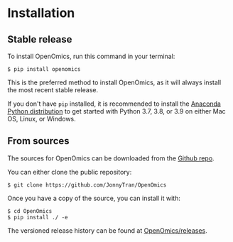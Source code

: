 # Installation

## Stable release

To install OpenOmics, run this command in your terminal:

    $ pip install openomics

This is the preferred method to install OpenOmics, as it will always install the most recent stable release.

If you don't have `pip` installed, it is recommended to install
the [Anaconda Python distribution](https://www.anaconda.com/products/individual) to get started with Python 3.7, 3.8, or
3.9 on either Mac OS, Linux, or Windows.


## From sources

The sources for OpenOmics can be downloaded from the [Github repo](https://github.com/JonnyTran/OpenOmics).

You can either clone the public repository:

    $ git clone https://github.com/JonnyTran/OpenOmics

Once you have a copy of the source, you can install it with:

    $ cd OpenOmics
    $ pip install ./ -e

The versioned release history can be found at [OpenOmics/releases](https://github.com/JonnyTran/OpenOmics/releases).

